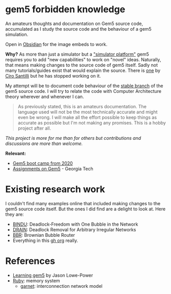 # gem5 forbidden knowledge

An amateurs thoughts and documentation on Gem5 source code, accumulated as I study the source code and the behaviour of a gem5 simulation.

Open in [Obsidian](https://obsidian.md/) for the image embeds to work.

**Why?**
As more than just a simulator but a ["simulator platform"](https://www.gem5.org/documentation/learning_gem5/introduction/#what-is-gem5) gem5 requires you to add "new capabilities" to work on "novel" ideas. Naturally, that means making changes to the source code of gem5 itself.
Sadly not many tutorials/guides exist that would explain the source. There is [one](https://github.com/cirosantilli/linux-kernel-module-cheat) by [Ciro Santilli](https://cirosantilli.com/) but he has stopped working on it.


My attempt will be to document code behaviour of the [stable branch](https://github.com/gem5/gem5/tree/stable) of the gem5 source code. I will try to relate the code with Computer Architecture theory wherever and whenever I can.


> As previously stated, this is an amateurs documentation. The language used will not be the most technically accurate and might even be wrong. I will make all the effort possible to keep things as accurate as possible but I'm not making any promises. This is a hobby project after all.

*This project is more for me than for others but contributions and discussions are more than welcome.*

**Relevant:**

- [Gem5 boot camp from 2020](https://gem5bootcamp.github.io/gem5-bootcamp-env/modules/introduction/index/)
- [Assignments on Gem5](https://tusharkrishna.ece.gatech.edu/teaching/garnet_gt/) - Georgia Tech

# Existing research work

I couldn't find many examples online that included making changes to the gem5 source code itself. But the ones I did find are a delight to look at. Here they are:

- [BINDU](https://github.com/noc-deadlock/bindu): Deadlock-Freedom with One Bubble in the Network
- [DRAIN](https://github.com/noc-deadlock/drain): Deadlock Removal for Arbitrary Irregular Networks
- [BBR](https://github.com/noc-deadlock/bbr): Brownian Bubble Router
- Everything in this [gh org](https://github.com/noc-deadlock) really.

# References

- [Learning gem5](https://www.gem5.org/documentation/learning_gem5/introduction/) by Jason Lowe-Power
- [Ruby](https://www.gem5.org/documentation/general_docs/ruby/): memory system
	- [garnet](https://www.gem5.org/documentation/general_docs/ruby/garnet-2/): interconnection network model